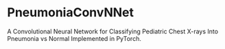 # PneumoniaConvNNet
A Convolutional Neural Network for Classifying Pediatric Chest X-rays Into Pneumonia vs Normal Implemented in PyTorch.
